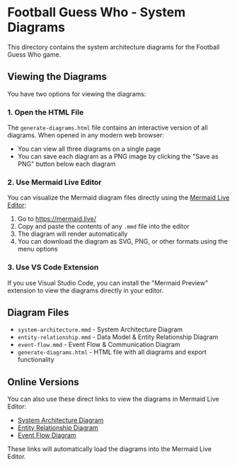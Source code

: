 # Football Guess Who - System Diagrams

This directory contains the system architecture diagrams for the Football Guess Who game.

## Viewing the Diagrams

You have two options for viewing the diagrams:

### 1. Open the HTML File

The `generate-diagrams.html` file contains an interactive version of all diagrams. When opened in any modern web browser:
- You can view all three diagrams on a single page
- You can save each diagram as a PNG image by clicking the "Save as PNG" button below each diagram

### 2. Use Mermaid Live Editor

You can visualize the Mermaid diagram files directly using the [Mermaid Live Editor](https://mermaid.live/):

1. Go to https://mermaid.live/
2. Copy and paste the contents of any `.mmd` file into the editor
3. The diagram will render automatically
4. You can download the diagram as SVG, PNG, or other formats using the menu options

### 3. Use VS Code Extension

If you use Visual Studio Code, you can install the "Mermaid Preview" extension to view the diagrams directly in your editor.

## Diagram Files

- `system-architecture.mmd` - System Architecture Diagram
- `entity-relationship.mmd` - Data Model & Entity Relationship Diagram
- `event-flow.mmd` - Event Flow & Communication Diagram
- `generate-diagrams.html` - HTML file with all diagrams and export functionality

## Online Versions

You can also use these direct links to view the diagrams in Mermaid Live Editor:

- [System Architecture Diagram](https://mermaid.live/edit#pako:eNqNVMFu2zAM_RWBpxYI0tO6S5B2aLE2W4sVCIYgh7UWE6u1JU-SE6RA_n1U7NjJtmI79Mk0-fg-STRPI8-RTkZeVCKoUH1wLyT4YlCPiqA2FXoywPFfN4e04wZUfAimRq6dFdXWGfXE10YoQ17wDNRZWlGH4WwSkSBQi1bkwdWpqYRv0NRy3HJm3AFyKURVcKzY6GMSFCZ1DEK4KYd6qKS5fSgjwGccl_pO5IvnFRxW92eLu_0DDJ3n_qZOXwpG1vQ7N37Xx-9o-pP_lHe4Sf8YqcWmq4GRz4qrYxf-MOMtecfgqH_w1S3-rqivGn0Wg7ov9_iuLLVX5FIUXKsuapA-uaWdz7Q6JtVgD1xUHkSuYCVsxu0hWfTpNRwX0BQTTpP0R7KTHPHJcDL8hP1iAZ-j8MeMQK0B_gGnJsNM1vSvk4eM12kZVjU4rZtBCRbtTqO9jzWXdQxLcUTxGJzKCXm6nWxotsJU2y-ljdahM76yJkXWRy9w8nTyF0-1KDCdkF_1XpcOcCzqOk6e4yLZFYnNwDwrlWr9l5cWZT1ywdm6TZ_-JYuO-Wg0CoxCZvPp6A_MwLCPnSIQvUBWNzYAb0qP4bjCnegZxq3VeRiON7o3tBOTVJ9ubbRN-8vMd1ePMJx_-woJbYxH8QcLJsjF)
- [Entity Relationship Diagram](https://mermaid.live/edit#pako:eNq1VsFu2zAM_RWBpw0I2qPqS4B2aLF2W4MgQZHDAJfRkiVWE6uTJIcU6L-Pin0nTTYEO8QnU9Tj-_jEsHLDlISVMyxKLKpWvrMHZ4vSmPjoVS28bcDLBLGpXVVFhG1lnHVtGpZZiLZ7SnQFrV86a6Mzgty0wD4F1WqJLqYzpFZ-MHWm-qyp7T1x7BrXkVKMYYNO2qIzFcLFPtRYc9DV3Tf2eKjMQOzfnQzR7-kjSw4P-OM-36NzJlBHolYtbkA7U_2C2kFJPFYt4I6eVVVFCnrDQaFpALY7VLbR38fhZ9j-CGlwbZDdL3oUYkXVKnfANyX1ZrAbTkOm7mjEE0rPcCNxJHt3OeQ5e3-ry-v-9mLQPYVbwHlw0DfAXxeAnzGIoO4kYmWgM2yvCH-SoJLIWzRdKaEHKWnDZXlrKYkXXcMNT4H3QcROCsSDDz8Yvb2L7_5TRxiOI3kGpkfUwE1R-2VkGZZgumALHzxK6y3bjYHPQ-RzwE5S7ZHEjbGZRW3fgPG0y3Iha_eFZdAHK-MXWNjmPPjQMkLUQNNHU0rlMCQx_QufwJgw0ZqZ2EV2CrMWoXPxvXqFODXaCGNfRuEFV3BOpUdPK94kPX2nh8z5c8MrOXW-8jLu4VEusdC-ZENyoIbfgBjVb2DRkrmk9lCy3hHdOWNUn0jPVryH_dMYF4iUzCe8fQGrhjmz)
- [Event Flow Diagram](https://mermaid.live/edit#pako:eNrdWU1v4jAQ_StWTlwqdUMPu-rhA2i7FIFUdWlVVRUHJ0y3LomD7YSyin99x9_BdppELWJPGDPvzRvPjJ3YukQJ1FoRy3KIcNwTvQtyQ6PeNQO-oYwpKqE08JcywEk9gHp9MTVEX4HtMIqZ7vCCwg1LNVOmQoYnWz4Z0eUZ4SXGhzFlTI-0NGYYQCVo2h4gApPYdoKiPxWu6zlOcLm5ut4KhSOBBaWwTbnmxo6bpwE813NcL4BrwbQOHu8JlUqsI-vZTl7U7rgHv3T9KfYOIAgY0TWx7CCWJ5yEwj8vM5XLUE6CeO-q-XU1r2DF94LCDzA9LXs1-7CWk1DMCrFsFV2Kgl5mXl3MJiF2RaHWnFJiJjFFYWqqDTf11kyTaDk-Rj84t78Uo0ByYjY1LYdzEOsIo1vKIGJKxihGgfNEzHLp4WXhwqg4XXiqkTM1Lc5oQbTEVXgcLGZRuAgphqUlTxkXWmmrPxFrNtdrnhIruBFyTdcpmzKKOhj2rN8SyxPM9-tKcfnIxTiX5_ZnkCcnx3Ypv-nbtRj90jLxZ9L8bG80GnkjP-gHfgc7PduDNQqvUqpQIJ7yHZFHPrKmjK1T5UfFNzF3iCmOTvP5pBanmrQwqVf7k6aZFBP56PJxKbYlfwI3iX8BPoJJE7YQEw6KgUHEfUNXOSQ0b3t8Y71nzk46LZHjb5qT6sE6KfGizAn7lDuFh3pUQhPqsV6J1lkJ0yUskJwYJrYw39rQMXGLVRF6FOKBMsLiGOoZF-SWqpBFRG95TMMN-Agp_AXpTwxjnBaEctxGcg-dHq-YOsZp2oTHHJHnEITHUgHYd9Br6VnE97xex-55bc8L_J4LGzJFVlsMGzlYoqh0YcXbRW8XpPGd4TIm5dZl0fHMh-17VG3-j4jRDcX4i1LuqKwNEI4HYQ9TdOyqc83xKDXtLN5U7LPgVFU8WTU7a7-q0HJsZhcdKQW3BXl11GkPbWw68O-BG3nPLLxj3PeH-eUo-b_n9QKf-eMuGDruvFrR-3t0AZn9Aw__sOU)

These links will automatically load the diagrams into the Mermaid Live Editor. 